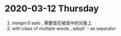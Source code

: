 # 2020-03-12  Thursday 

1. margin:0 auto , 需要放在被居中的对象上 
2. with class  of  multiple words  , adopt` - as separator 



